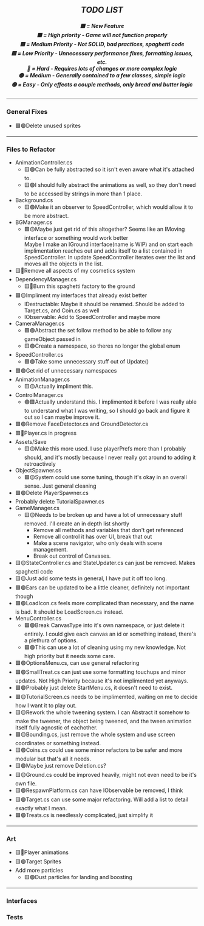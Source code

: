 <section id="header" align="center">
    <h1><em>TODO LIST</em></h1>
    <h5>🟦 = New Feature
    <br>🟥 = High priority - Game will not function properly
    <br>🟨 = Medium Priority - Not SOLID, bad practices, spaghetti code
    <br>🟩 = Low Priority - Unnecessary performance fixes, formatting issues, etc.
    <br>🔴 = Hard - Requires lots of changes or more complex logic
    <br>🟡  = Medium - Generally contained to a few classes, simple logic
    <br>🟢 = Easy - Only effects a couple methods, only bread and butter logic</h5>
</section>

---
<section id="general" align="left">
    <h3>General Fixes</h3>
    <ul>
        <li>🟩🟢Delete unused sprites</li>
    </ul>
</section>

---
<section id="reffiles" align="left">
    <h3>Files to Refactor</h3>
    <ul>
        <li>AnimationController.cs
            <ul>
                <li>🟨🟢Can be fully abstracted so it isn't even aware what it's attached to.</li>
                <li>🟨🟢I should fully abstract the animations as well, so they don't need to be accessed by strings in more than 1 place.</li>
            </ul>
        </li>
        <li>Background.cs
            <ul>
                <li>🟨🟢Make it an observer to SpeedController, which would allow it to be more abstract.</li>
            </ul>
        </li>
        <li>BGManager.cs
            <ul>
                <li>🟩🟡Maybe just get rid of this altogether? Seems like an IMoving interface or something would work better
                <br>Maybe I make an IGround interface(name is WIP) and on start each implimentation reaches out and adds itself to a list contained in SpeedController. In update SpeedController iterates over the list and moves all the objects in the list.</li>
            </ul>
        </li>
        <li>🟨🔴Remove all aspects of my cosmetics system</li>
        <li>DependencyManager.cs
            <ul>
                <li>🟨🔴Burn this spaghetti factory to the ground</li>
            </ul>
        </li>
        <li>🟩🟡Impliment my interfaces that already exist better
            <ul>
                <li>IDestructable: Maybe it should be renamed. Should be added to Target.cs, and Coin.cs as well</li>
                <li>IObservable: Add to SpeedController and maybe more</li>
            </ul>
        </li>
        <li>CameraManager.cs
            <ul>
                <li>🟩🟢Abstract the set follow method to be able to follow any gameObject passed in</li>
                <li>🟨🟢Create a namespace, so theres no longer the global enum</li>
            </ul>
        </li>
        <li>SpeedController.cs
            <ul>
                <li>🟩🟢Take some unnecessary stuff out of Update()</li>
            </ul>
        </li>
        <li>🟩🟢Get rid of unnecessary namespaces</li>
        <li>AnimationManager.cs
            <ul>
                <li>🟨🟡Actually impliment this.</li>
            </ul>
        </li>
        <li>ControlManager.cs
            <ul>
                <li>🟢🟩Actually understand this. I implimented it before I was really able to understand what I was writing, so I should go back and figure it out so I can maybe improve it.</li>
            </ul>
        </li>
        <li>🟩🟢Remove FaceDetector.cs and GroundDetector.cs</li>
        <li>🟥🔴Player.cs in progress</li>
        <li>Assets/Save
            <ul>
                <li>🟨🟡Make this more used. I use playerPrefs more than I probably should, and it's mostly because I never really got around to adding it retroactively</li>
            </ul> 
        </li>
        <li>ObjectSpawner.cs
            <ul>
                <li>🟩🟡System could use some tuning, though it's okay in an overall sense. Just general cleaning</li>
            </ul>
        </li>
        <li>🟩🟢Delete PlayerSpawner.cs</li>
        <li>Probably delete TutorialSpawner.cs</li>
        <li>GameManager.cs
            <ul>
                <li>🟨🟡Needs to be broken up and have a lot of unnecessary stuff removed. I'll create an in depth list shortly
                    <ul>
                        <li>Remove all methods and variables that don't get referenced</li>
                        <li>Remove all control it has over UI, break that out</li>
                        <li>Make a scene navigator, who only deals with scene management.</li>
                        <li>Break out control of Canvases.</li>
                    </ul>
                </li>
            </ul>
        </li>
        <li>🟨🟡StateController.cs and StateUpdater.cs can just be removed. Makes spaghetti code</li>
        <li>🟨🟡Just add some tests in general, I have put it off too long.</li>
        <li>🟩🟢Ears can be updated to be a little cleaner, definitely not important though</li>
        <li>🟩🟢LoadIcon.cs feels more complicated than necessary, and the name is bad. It should be LoadScreen.cs instead.</li>
        <li>MenuController.cs
            <ul>
                <li>🟩🟢Break CanvasType into it's own namespace, or just delete it entirely. I could give each canvas an id or something instead, there's a plethura of options.</li>
                <li>🟩🟢This can use a lot of cleaning using my new knowledge. Not high priority but it needs some care.</li>
            </ul>
        </li>
        <li>🟩🟢OptionsMenu.cs, can use general refactoring</li>
        <li>🟩🟢SmallTreat.cs can just use some formatting touchups and minor updates. Not High Priority because it's not implimented yet anyways.</li>
        <li>🟩🟢Probably just delete StartMenu.cs, it doesn't need to exist.</li>
        <li>🟥🟡TutorialScreen.cs needs to be implimemted, waiting on me to decide how I want it to play out.</li>
        <li>🟨🟡Rework the whole tweening system. I can Abstract it somehow to make the tweener, the object being tweened, and the tween animation itself fully agnostic of eachother.</li>
        <li>🟩🟡Bounding.cs, just remove the whole system and use screen coordinates or something instead.</li>
        <li>🟨🟢Coins.cs could use some minor refactors to be safer and more modular but that's all it needs.</li>
        <li>🟨🟢Maybe just remove Deletion.cs?</li>
        <li>🟨🟡Ground.cs could be improved heavily, might not even need to be it's own file.</li>
        <li>🟨🟢RespawnPlatform.cs can have IObservable be removed, I think</li>
        <li>🟨🟢Target.cs can use some major refactoring. Will add a list to detail exactly what I mean.</li>
        <li>🟩🟢Treats.cs is needlessly complicated, just simplify it</li>
    </ul>
</section>

---
<section id="art" align="left">
    <h3>Art</h3>
    <ul>
        <li>🟨🔴Player animations</li>
        <li>🟨🟢Target Sprites</li>
        <li>Add more particles
            <ul>
                <li>🟨🟢Dust particles for landing and boosting</li>
            </ul>
        </li>
    </ul>
</div>

---
<section id="interfaces" align="left">
    <h3>Interfaces</h3>
    <ul>
    </ul>
</section>
<section id="tests" align="left">
    <h3>Tests</h3>
</section>